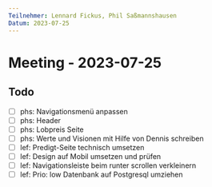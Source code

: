 ```yaml
---
Teilnehmer: Lennard Fickus, Phil Saßmannshausen
Datum: 2023-07-25
---
```

# Meeting - 2023-07-25

## Todo

- [ ] phs: Navigationsmenü anpassen
- [ ] phs: Header
- [ ] phs: Lobpreis Seite
- [ ] phs: Werte und Visionen mit Hilfe von Dennis schreiben
- [ ] lef: Predigt-Seite technisch umsetzen
- [ ] lef: Design auf Mobil umsetzen und prüfen
- [ ] lef: Navigationsleiste beim runter scrollen verkleinern
- [ ] lef: Prio: low Datenbank auf Postgresql umziehen
